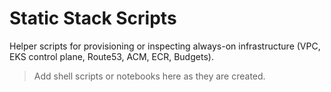 # Static Stack Scripts

Helper scripts for provisioning or inspecting always-on infrastructure (VPC, EKS control plane, Route53, ACM, ECR, Budgets).

> Add shell scripts or notebooks here as they are created.
